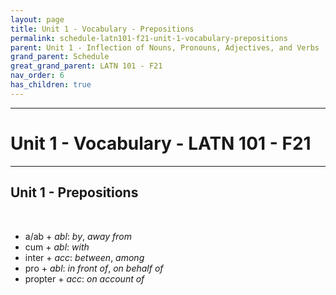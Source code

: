 ```yaml
---
layout: page
title: Unit 1 - Vocabulary - Prepositions
permalink: schedule-latn101-f21-unit-1-vocabulary-prepositions
parent: Unit 1 - Inflection of Nouns, Pronouns, Adjectives, and Verbs
grand_parent: Schedule
great_grand_parent: LATN 101 - F21
nav_order: 6
has_children: true
---
```

***

# Unit 1 - Vocabulary - LATN 101 - F21

***

## Unit 1 - Prepositions
&nbsp;
- a/ab + *abl*: *by*, *away from*
- cum + *abl*: *with*
- inter + *acc*: *between*, *among*
- pro + *abl*: *in front of*, *on behalf of*
- propter + *acc*: *on account of*
